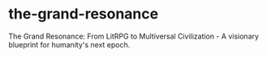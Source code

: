 # the-grand-resonance
The Grand Resonance: From LitRPG to Multiversal Civilization - A visionary blueprint for humanity's next epoch.
